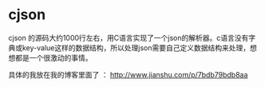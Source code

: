 # cjson 

cjson 的源码大约1000行左右，用C语言实现了一个json的解析器。c语言没有字典或key-value这样的数据结构，所以处理json需要自己定义数据结构来处理，想想都是一个很激动的事情。

具体的我放在我的博客里面了 ： http://www.jianshu.com/p/7bdb79bdb8aa

